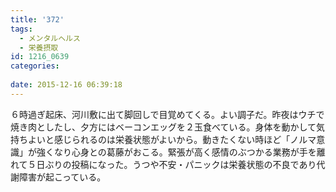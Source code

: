 ```yaml
---
title: '372'
tags:
  - メンタルヘルス
  - 栄養摂取
id: 1216_0639
categories:
   
date: 2015-12-16 06:39:18
---
```


６時過ぎ起床、河川敷に出て脚回しで目覚めてくる。よい調子だ。昨夜はウチで焼き肉としたし、夕方にはベーコンエッグを２玉食べている。身体を動かして気持ちよいと感じられるのは栄養状態がよいから。動きたくない時ほど「ノルマ意識」が強くなり心身との葛藤がおこる。緊張が高く感情のぶつかる業務が手を離れて５日ぶりの投稿になった。うつや不安・パニックは栄養状態の不良であり代謝障害が起こっている。